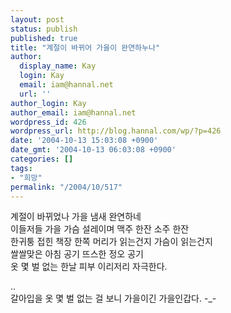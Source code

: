 ```yaml
---
layout: post
status: publish
published: true
title: "계절이 바뀌어 가을이 완연하누나"
author:
  display_name: Kay
  login: Kay
  email: iam@hannal.net
  url: ''
author_login: Kay
author_email: iam@hannal.net
wordpress_id: 426
wordpress_url: http://blog.hannal.com/wp/?p=426
date: '2004-10-13 15:03:08 +0900'
date_gmt: '2004-10-13 06:03:08 +0900'
categories: []
tags:
- "희망"
permalink: "/2004/10/517"
---
```

<p>계절이 바뀌었나 가을 냄새 완연하네<br />
이들저들 가을 가슴 설레이며 맥주 한잔 소주 한잔<br />
한귀퉁 접힌 책장 한쪽 머리가 읽는건지 가슴이 읽는건지<br />
쌀쌀맞은 아침 공기 뜨스한 정오 공기<br />
옷 몇 벌 없는 한날 피부 이리저리 자극한다.</p>
<p>..<br />
갈아입을 옷 몇 벌 없는 걸 보니 가을이긴 가을인갑다. -_-</p>
